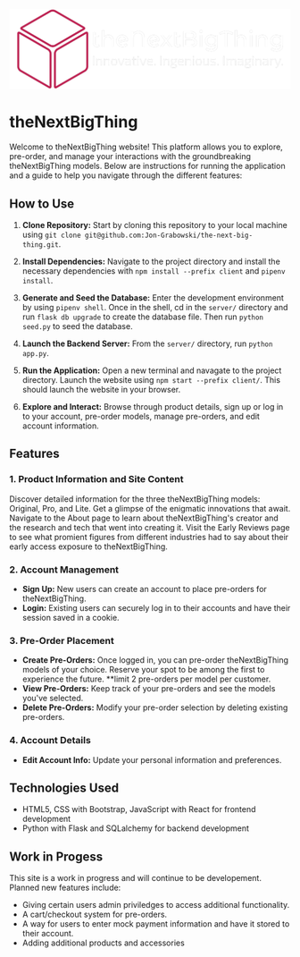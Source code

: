 ![alt text](/client/public/assets/thenextbigthing-high-resolution-logo-color-on-transparent-background-cropped.png)

# theNextBigThing

Welcome to theNextBigThing website! This platform allows you to explore, pre-order, and manage your interactions with the groundbreaking theNextBigThing models. Below are instructions for running the application and a guide to help you navigate through the different features:

## How to Use 

1. **Clone Repository:** Start by cloning this repository to your local machine using `git clone git@github.com:Jon-Grabowski/the-next-big-thing.git`.

2. **Install Dependencies:** Navigate to the project directory and install the necessary dependencies with `npm install --prefix client` and `pipenv install`.

3. **Generate and Seed the Database:** Enter the development environment by using `pipenv shell`. Once in the shell, cd in the `server/` directory and run `flask db upgrade` to create the database file. Then run `python seed.py` to seed the database. 

4. **Launch the Backend Server:** From the `server/` directory, run `python app.py`.

5. **Run the Application:** Open a new terminal and navagate to the project directory. Launch the website using `npm start --prefix client/`. This should launch the website in your browser.

6. **Explore and Interact:** Browse through product details, sign up or log in to your account, pre-order models, manage pre-orders, and edit account information.

## Features

### 1. Product Information and Site Content
Discover detailed information for the three theNextBigThing models: Original, Pro, and Lite. Get a glimpse of the enigmatic innovations that await. Navigate to the About page to learn about theNextBigThing's creator and the research and tech that went into creating it. Visit the Early Reviews page to see what promient figures from different industries had to say about their early access exposure to theNextBigThing.

### 2. Account Management
- **Sign Up:** New users can create an account to place pre-orders for theNextBigThing.
- **Login:** Existing users can securely log in to their accounts and have their session saved in a cookie.

### 3. Pre-Order Placement
- **Create Pre-Orders:** Once logged in, you can pre-order theNextBigThing models of your choice. Reserve your spot to be among the first to experience the future. **limit 2 pre-orders per model per customer.
- **View Pre-Orders:** Keep track of your pre-orders and see the models you've selected.
- **Delete Pre-Orders:** Modify your pre-order selection by deleting existing pre-orders.

### 4. Account Details
- **Edit Account Info:** Update your personal information and preferences.


## Technologies Used

- HTML5, CSS with Bootstrap, JavaScript with React for frontend development
- Python with Flask and SQLalchemy for backend development

## Work in Progess

This site is a work in progress and will continue to be developement. Planned new features include:

- Giving certain users admin priviledges to access additional functionality.
- A cart/checkout system for pre-orders.
- A way for users to enter mock payment information and have it stored to their account.
- Adding additional products and accessories 
